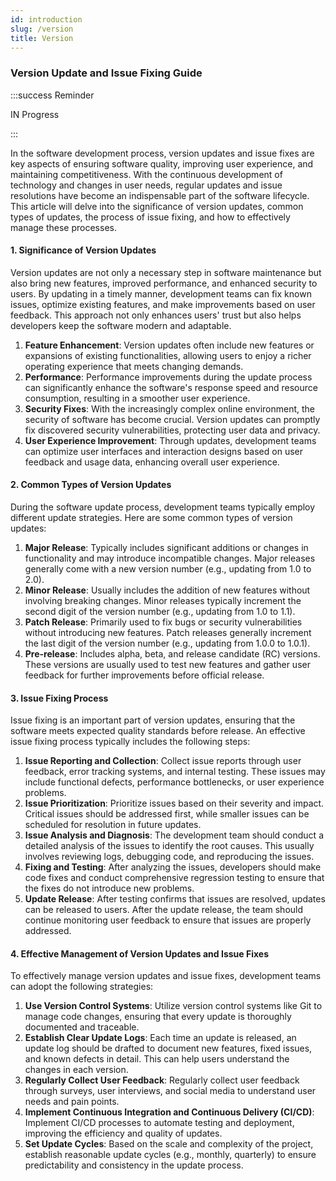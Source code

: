 ```yaml
---
id: introduction
slug: /version
title: Version
---
```


### Version Update and Issue Fixing Guide

:::success Reminder

IN Progress

:::

In the software development process, version updates and issue fixes are key aspects of ensuring software quality, improving user experience, and maintaining competitiveness. With the continuous development of technology and changes in user needs, regular updates and issue resolutions have become an indispensable part of the software lifecycle. This article will delve into the significance of version updates, common types of updates, the process of issue fixing, and how to effectively manage these processes.

#### 1. Significance of Version Updates

Version updates are not only a necessary step in software maintenance but also bring new features, improved performance, and enhanced security to users. By updating in a timely manner, development teams can fix known issues, optimize existing features, and make improvements based on user feedback. This approach not only enhances users' trust but also helps developers keep the software modern and adaptable.

1. **Feature Enhancement**: Version updates often include new features or expansions of existing functionalities, allowing users to enjoy a richer operating experience that meets changing demands.
2. **Performance**: Performance improvements during the update process can significantly enhance the software's response speed and resource consumption, resulting in a smoother user experience.
3. **Security Fixes**: With the increasingly complex online environment, the security of software has become crucial. Version updates can promptly fix discovered security vulnerabilities, protecting user data and privacy.
4. **User Experience Improvement**: Through updates, development teams can optimize user interfaces and interaction designs based on user feedback and usage data, enhancing overall user experience.

#### 2. Common Types of Version Updates

During the software update process, development teams typically employ different update strategies. Here are some common types of version updates:

1. **Major Release**: Typically includes significant additions or changes in functionality and may introduce incompatible changes. Major releases generally come with a new version number (e.g., updating from 1.0 to 2.0).
2. **Minor Release**: Usually includes the addition of new features without involving breaking changes. Minor releases typically increment the second digit of the version number (e.g., updating from 1.0 to 1.1).
3. **Patch Release**: Primarily used to fix bugs or security vulnerabilities without introducing new features. Patch releases generally increment the last digit of the version number (e.g., updating from 1.0.0 to 1.0.1).
4. **Pre-release**: Includes alpha, beta, and release candidate (RC) versions. These versions are usually used to test new features and gather user feedback for further improvements before official release.

#### 3. Issue Fixing Process

Issue fixing is an important part of version updates, ensuring that the software meets expected quality standards before release. An effective issue fixing process typically includes the following steps:

1. **Issue Reporting and Collection**: Collect issue reports through user feedback, error tracking systems, and internal testing. These issues may include functional defects, performance bottlenecks, or user experience problems.
2. **Issue Prioritization**: Prioritize issues based on their severity and impact. Critical issues should be addressed first, while smaller issues can be scheduled for resolution in future updates.
3. **Issue Analysis and Diagnosis**: The development team should conduct a detailed analysis of the issues to identify the root causes. This usually involves reviewing logs, debugging code, and reproducing the issues.
4. **Fixing and Testing**: After analyzing the issues, developers should make code fixes and conduct comprehensive regression testing to ensure that the fixes do not introduce new problems.
5. **Update Release**: After testing confirms that issues are resolved, updates can be released to users. After the update release, the team should continue monitoring user feedback to ensure that issues are properly addressed.

#### 4. Effective Management of Version Updates and Issue Fixes

To effectively manage version updates and issue fixes, development teams can adopt the following strategies:

1. **Use Version Control Systems**: Utilize version control systems like Git to manage code changes, ensuring that every update is thoroughly documented and traceable.
2. **Establish Clear Update Logs**: Each time an update is released, an update log should be drafted to document new features, fixed issues, and known defects in detail. This can help users understand the changes in each version.
3. **Regularly Collect User Feedback**: Regularly collect user feedback through surveys, user interviews, and social media to understand user needs and pain points.
4. **Implement Continuous Integration and Continuous Delivery (CI/CD)**: Implement CI/CD processes to automate testing and deployment, improving the efficiency and quality of updates.
5. **Set Update Cycles**: Based on the scale and complexity of the project, establish reasonable update cycles (e.g., monthly, quarterly) to ensure predictability and consistency in the update process.

